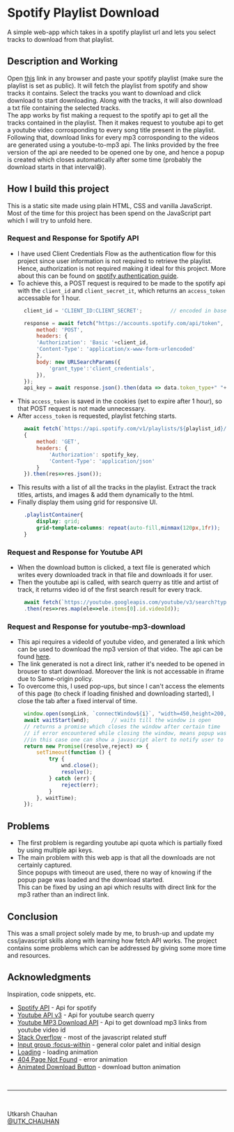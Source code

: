 # Spotify Playlist Download

A simple web-app which takes in a spotify playlist url and lets you select tracks to download from that playlist.

## Description and Working

Open [this](https://im-utkarsh.github.io/spotify-playlist-download/) link in any browser and paste your spotify playlist (make sure the playlist is set as public). It will fetch the playlist from spotify and show tracks it contains. Select the tracks you want to download and click download to start downloading. Along with the tracks, it will also download a txt file containing the selected tracks.<br>
The app works by fist making a request to the spotify api to get all the tracks contained in the playlist. Then it makes request to youtube api to get a youtube video corrosponding to every song title present in the playlist. Following that, download links for every mp3 corrosponding to the videos are generated using a  youtube-to-mp3 api. The links provided by the free version of the api are needed to be opened one by one, and hence a popup is created which closes automatically after some time (probably the download starts in that interval😅).

## How I build this project

This is a static site made using plain HTML, CSS and vanilla JavaScript. Most of the time for this project has been spend on the JavaScript part which I will try to unfold here.

### Request and Response for Spotify API

* I have used Client Credentials Flow as the authentication flow for this project since user information is not required to retrieve the playlist. Hence, authorization is not required making it ideal for this project.
  More about this can be found on [spotify authentication guide](https://developer.spotify.com/documentation/general/guides/authorization/).
* To achieve this, a POST request is required to be made to the spotify api with the `client_id` and `client_secret_it`, which returns an `access_token` accessable for 1 hour.
  ```javascript
    client_id = 'CLIENT_ID:CLIENT_SECRET';         // encoded in base64

    response = await fetch("https://accounts.spotify.com/api/token", {
        method: 'POST',
        headers: {
        'Authorization': 'Basic '+client_id,
        'Content-Type': 'application/x-www-form-urlencoded'
        },
        body: new URLSearchParams({
            'grant_type':'client_credentials',
        }),
    });
    api_key = await response.json().then(data => data.token_type+" "+data.access_token);
  ```
* This `access_token` is saved in the cookies (set to expire after 1 hour), so that POST request is not made unnecessary.
* After `access_token` is requested, playlist fetching starts.
  ```javascript
    await fetch(`https://api.spotify.com/v1/playlists/${playlist_id}/tracks`,
    {
        method: 'GET',
        headers: {
            'Authorization': spotify_key,
            'Content-Type': 'application/json'
        }
    }).then(res=>res.json());
  ```
* This results with a list of all the tracks in the playlist. Extract the track titles, artists, and images & add them dynamically to the html.
* Finally display them using grid for responsive UI.
  ```css
    .playlistContainer{
        display: grid;
        grid-template-columns: repeat(auto-fill,minmax(120px,1fr));
    }
  ```

### Request and Response for Youtube API

* When the download button is clicked, a text file is generated which writes every downloaded track in that file and downloads it for user.
* Then the youtube api is called, with search querry as title and artist of track, it returns video id of the first search result for every track.
  ```javascript
    await fetch(`https://youtube.googleapis.com/youtube/v3/search?type=video&part=snippet&q=${song.title}&maxResults=1&key=${apikey}`)
    .then(res=>res.map(ele=>ele.items[0].id.videoId));
  ```

### Request and Response for youtube-mp3-download

* This api requires a videoId of youtube video, and generated a link which can be used to download the mp3 version of that video. The api can be found [here](https://rapidapi.com/ytjar/api/youtube-mp3-download1/discussions/29759).
* The link generated is not a direct link, rather it's needed to be opened in brouser  to start download. Moreover the link is not accessable in iframe due to Same-origin policy.
* To overcome this, I used pop-ups, but since I can't access the elements of this page (to check if loading finished and downloading started), I close the tab after a fixed interval of time.
  ```javascript
    window.open(songLink, `connectWindow${i}`, "width=450,height=200,scrollbars=yes");           // opens link in new popup
    await waitStart(wnd);       // waits till the window is open
    // returns a promise which closes the window after certain time
    // if error encountered while closing the window, means popup was already blocked by brouser(default behaviour)
    //in this case one can show a javascript alert to notify user to allow popups
    return new Promise((resolve,reject) => {
        setTimeout(function () {
            try {
                wnd.close();
                resolve();
            } catch (err) {
                reject(err);
            }
        }, waitTime);
    });
  ```

## Problems

* The first problem is regarding youtube api quota which is partially fixed by using multiple api keys.
* The main problem with this web app is that all the downloads are not certainly captured.<br>
  Since popups with timeout are used, there no way of knowing if the popup page was loaded and the download started.<br>
  This can be fixed by using an api which results with direct link for the mp3 rather than an indirect link.

## Conclusion

This was a small project solely made by me, to brush-up and update my css/javascript skills along with learning how fetch API works. The project contains some problems which can be addressed by giving some more time and resources.

## Acknowledgments

Inspiration, code snippets, etc.
* [Spotify API](https://developer.spotify.com/) - Api for spotify
* [Youtube API v3](https://developers.google.com/youtube/v3) - Api for youtube search querry
* [Youtube MP3 Download API](https://rapidapi.com/ytjar/api/youtube-mp3-download1) - Api to get download mp3 links from youtube video id
* [Stack Overflow](https://stackoverflow.com/) - most of the javascript related stuff
* [Input group :focus-within](https://codepen.io/aaroniker/pen/dybMVMB) - general color palet and initial design
* [Loading](https://codepen.io/kathykato/pen/YzKGrqd) - loading animation
* [404 Page Not Found](https://codepen.io/joaosousa/pen/ZEEKWmv) - error animation
* [Animated Download Button](https://codepen.io/ChucKN0risK/pen/GqMeZz) - download button animation

<br>

---

<br>

Utkarsh Chauhan  
[@UTK_CHAUHAN](https://twitter.com/UTK_CHAUHAN)
